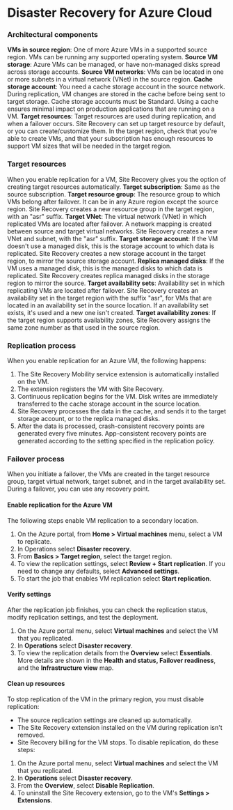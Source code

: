 # Disaster Recovery for Azure Cloud
### Architectural components
**VMs in source region**: One of more Azure VMs in a supported source region. VMs can be running any supported operating system.
**Source VM storage**: Azure VMs can be managed, or have non-managed disks spread across storage accounts.
**Source VM networks**: VMs can be located in one or more subnets in a virtual network (VNet) in the source region.
**Cache storage account**: You need a cache storage account in the source network. During replication, VM changes are stored in the cache before being sent to target storage. Cache storage accounts must be Standard. Using a cache ensures minimal impact on production applications that are running on a VM.
**Target resources**: Target resources are used during replication, and when a failover occurs. Site Recovery can set up target resource by default, or you can create/customize them. In the target region, check that you're able to create VMs, and that your subscription has enough resources to support VM sizes that will be needed in the target region.

### Target resources
When you enable replication for a VM, Site Recovery gives you the option of creating target resources automatically.
**Target subscription**: Same as the source subscription.
**Target resource group**: The resource group to which VMs belong after failover. It can be in any Azure region except the source region. Site Recovery creates a new resource group in the target region, with an "asr" suffix. 
**Target VNet**: The virtual network (VNet) in which replicated VMs are located after failover. A network mapping is created between source and target virtual networks. Site Recovery creates a new VNet and subnet, with the "asr" suffix.
**Target storage account**: If the VM doesn't use a managed disk, this is the storage account to which data is replicated. Site Recovery creates a new storage account in the target region, to mirror the source storage account.
**Replica managed disks**: If the VM uses a managed disk, this is the managed disks to which data is replicated. Site Recovery creates replica managed disks in the storage region to mirror the source.
**Target availability sets**: Availability set in which replicating VMs are located after failover. Site Recovery creates an availability set in the target region with the suffix "asr", for VMs that are located in an availability set in the source location. If an availability set exists, it's used and a new one isn't created.
**Target availability zones**: If the target region supports availability zones, Site Recovery assigns the same zone number as that used in the source region.

### Replication process
When you enable replication for an Azure VM, the following happens:
1. The Site Recovery Mobility service extension is automatically installed on the VM.
2. The extension registers the VM with Site Recovery.
3. Continuous replication begins for the VM. Disk writes are immediately transferred to the cache storage account in the source location.
4. Site Recovery processes the data in the cache, and sends it to the target storage account, or to the replica managed disks.
5. After the data is processed, crash-consistent recovery points are generated every five minutes. App-consistent recovery points are generated according to the setting specified in the replication policy.

### Failover process
When you initiate a failover, the VMs are created in the target resource group, target virtual network, target subnet, and in the target availability set. During a failover, you can use any recovery point.
#### Enable replication for the Azure VM
The following steps enable VM replication to a secondary location.
1. On the Azure portal, from **Home > Virtual machines** menu, select a VM to replicate.
2. In Operations select **Disaster recovery**.
3. From **Basics > Target region**, select the target region.
4. To view the replication settings, select **Review + Start replication**. If you need to change any defaults, select **Advanced settings**.
5. To start the job that enables VM replication select **Start replication**.

#### Verify settings
After the replication job finishes, you can check the replication status, modify replication settings, and test the deployment.
1. On the Azure portal menu, select **Virtual machines** and select the VM that you replicated.
2. In **Operations** select **Disaster recovery**.
3. To view the replication details from the **Overview** select **Essentials**. More details are shown in the **Health and status, Failover readiness**, and the **Infrastructure view** map.

#### Clean up resources
To stop replication of the VM in the primary region, you must disable replication:
- The source replication settings are cleaned up automatically.
- The Site Recovery extension installed on the VM during replication isn't removed.
- Site Recovery billing for the VM stops.
To disable replication, do these steps:
1. On the Azure portal menu, select **Virtual machines** and select the VM that you replicated.
2. In **Operations** select **Disaster recovery**.
3. From the **Overview**, select **Disable Replication**.
4. To uninstall the Site Recovery extension, go to the VM's **Settings > Extensions**.
